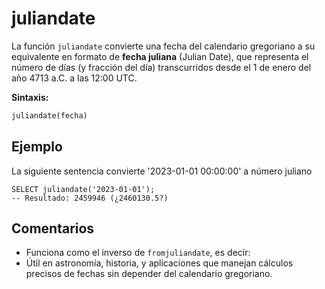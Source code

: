 
# juliandate


La función `juliandate` convierte una fecha del calendario gregoriano a su equivalente en formato de **fecha juliana** (Julian Date), que representa el número de días (y fracción del día) transcurridos desde el 1 de enero del año 4713 a.C. a las 12:00 UTC.


**Sintaxis:**  

```sql
juliandate(fecha)
```


## Ejemplo

La siguiente sentencia convierte '2023-01-01 00:00:00' a número juliano

```
SELECT juliandate('2023-01-01');
-- Resultado: 2459946 (¿2460130.5?)
```

## Comentarios

- Funciona como el inverso de `fromjuliandate`, es decir:
- Útil en astronomía, historia, y aplicaciones que manejan cálculos precisos de fechas sin depender del calendario gregoriano.


